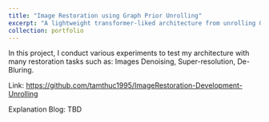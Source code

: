 ```yaml
---
title: "Image Restoration using Graph Prior Unrolling"
excerpt: "A lightweight transformer-liked architecture from unrolling Graph Priors"
collection: portfolio
---
```


In this project, I conduct various experiments to test my architecture with many restoration tasks such as: Images Denoising, Super-resolution, De-Bluring.

Link: https://github.com/tamthuc1995/ImageRestoration-Development-Unrolling

Explanation Blog: TBD